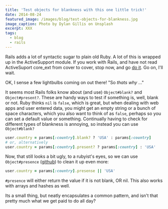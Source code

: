 ```yaml
---
title: 'Test objects for blankness with this one little trick!'
date: 2014-08-24
featured_image: /images/blog/test-objects-for-blankness.jpg
image_caption: Photo by Dylan Gillis on Unsplash
excerpt: XXX
tags:
  - blog
  - rails
---
```


Rails adds a lot of syntactic sugar to plain old Ruby. A lot of this is wrapped up in the ActiveSupport module. If you work with Rails, and have not read ActiveSuport core_ext from cover to cover, stop now, and go [do it](https://github.com/rails/rails/tree/master/activesupport/lib/active_support/core_ext). Go on, I'll wait.

OK, I sense a few lightbulbs coming on out there! "So _thats why_ ..."

It seems most Rails folks know about (and use) `Object#blank?` and `Object#present?`. These are handy ways to test if something is, well, blank or not. Ruby thinks `nil` is `false`, which is great, but when dealing with web apps and user entered data, you might get an empty string or a bunch of space characters, which you also want to think of as `false`, perhaps so you can set a default value or something. Continually having to check for different types of blankness is annoying, so instead you can use `Object#blank?`

```ruby
user.country = params[:country].blank? ? 'USA' : params[:country]
# or, alternatively
user.country = params[:country].present? ? params[:country] : 'USA'
```

Now, that still looks a bit ugly, to a rubyist's eyes, so we can use `Object#presence` ([github](https://github.com/rails/rails/blob/master/activesupport/lib/active_support/core_ext/object/blank.rb#L43)) to clean it up even more:

```ruby
user.country = params[:country].presense || 'USA'
```

`#presence` will either return the value if it is not blank, OR nil. This also works with arrays and hashes as well.

Its a small thing, but neatly encapsulates a common pattern, and isn't that pretty much what we get paid to do all day?
